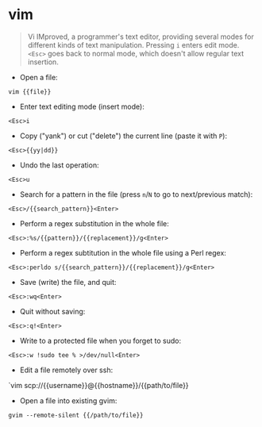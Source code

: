 # vim

> Vi IMproved, a programmer's text editor, providing several modes for different kinds of text manipulation.
> Pressing `i` enters edit mode. `<Esc>` goes back to normal mode, which doesn't allow regular text insertion.

- Open a file:

`vim {{file}}`

- Enter text editing mode (insert mode):

`<Esc>i`

- Copy ("yank") or cut ("delete") the current line (paste it with `P`):

`<Esc>{{yy|dd}}`

- Undo the last operation:

`<Esc>u`

- Search for a pattern in the file (press `n`/`N` to go to next/previous match):

`<Esc>/{{search_pattern}}<Enter>`

- Perform a regex substitution in the whole file:

`<Esc>:%s/{{pattern}}/{{replacement}}/g<Enter>`

- Perform a regex subtitution in the whole file using a Perl regex:

`<Esc>:perldo s/{{search_pattern}}/{{replacement}}/g<Enter>`

- Save (write) the file, and quit:

`<Esc>:wq<Enter>`

- Quit without saving:

`<Esc>:q!<Enter>`

- Write to a protected file when you forget to sudo:

`<Esc>:w !sudo tee % >/dev/null<Enter>`

- Edit a file remotely over ssh:

`vim scp://{{username}}@{{hostname}}/{{path/to/file}}

- Open a file into existing gvim:

`gvim --remote-silent {{/path/to/file}}`

